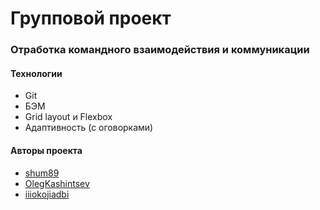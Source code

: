# Групповой проект 
### Отработка командного взаимодействия и коммуникации

#### Технологии
* Git
* БЭМ
* Grid layout и Flexbox
* Адаптивность (с оговорками)

#### Авторы проекта
* [shum89][1]
* [OlegKashintsev][2]
* [iiiokojiadbi][3]

[1]: https://github.com/shum89 "shum89"
[2]: https://github.com/OlegKashintsev "OlegKashintsev"
[3]: https://github.com/iiiokojiadbi "iiiokojiadbi"